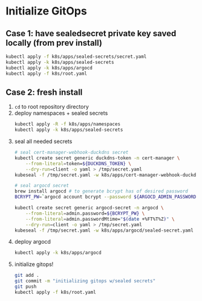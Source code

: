 # Initialize GitOps

## Case 1: have sealedsecret private key saved locally (from prev install)

```bash
kubectl apply -f k8s/apps/sealed-secrets/secret.yaml
kubectl apply -k k8s/apps/sealed-secrets
kubectl apply -k k8s/apps/argocd
kubectl apply -f k8s/root.yaml
```

## Case 2: fresh install

1. `cd` to root repository directory
1. deploy namespaces + sealed secrets
    ```bash
    kubectl apply -R -f k8s/apps/namespaces
    kubectl apply -k k8s/apps/sealed-secrets
    ```
1. seal all needed secrets
    ```bash
    # seal cert-manager-webhook-duckdns secret
    kubectl create secret generic duckdns-token -n cert-manager \
        --from-literal=token=${DUCKDNS_TOKEN} \
        --dry-run=client -o yaml > /tmp/secret.yaml
    kubeseal -f /tmp/secret.yaml -w k8s/apps/cert-manager-webhook-duckdns/sealed-secret.yaml

    # seal argocd secret
    brew install argocd # to generate bcrypt has of desired password
    BCRYPT_PW=`argocd account bcrypt --password ${ARGOCD_ADMIN_PASSWORD}` 

    kubectl create secret generic argocd-secret -n argocd \
        --from-literal=admin.password=${BCRYPT_PW} \
        --from-literal=admin.passwordMtime="$(date +%FT%T%Z)" \
        --dry-run=client -o yaml > /tmp/secret.yaml
    kubeseal -f /tmp/secret.yaml -w k8s/apps/argocd/sealed-secret.yaml
    ```
1. deploy argocd
    ```bash
    kubectl apply -k k8s/apps/argocd
    ```
1. initialize gitops!
    ```bash
    git add . 
    git commit -m "initializing gitops w/sealed secrets"
    git push
    kubectl apply -f k8s/root.yaml
    ```
